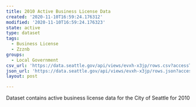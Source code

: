 ```yaml
---
title: 2010 Active Business License Data
created: '2020-11-10T16:59:24.176312'
modified: '2020-11-10T16:59:24.176323'
state: active
type: dataset
tags:
  - Business License
  - Zzznb
groups:
  - Local Government
csv_url: 'https://data.seattle.gov/api/views/evxh-x3jp/rows.csv?accessType=DOWNLOAD'
json_url: 'https://data.seattle.gov/api/views/evxh-x3jp/rows.json?accessType=DOWNLOAD'
layout: post

---
```

Dataset contains active business license data for the City of Seattle for 2010
